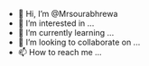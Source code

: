 - 👋 Hi, I’m @Mrsourabhrewa
- 👀 I’m interested in ...
- 🌱 I’m currently learning ...
- 💞️ I’m looking to collaborate on ...
- 📫 How to reach me ...

<!---
Mrsourabhrewa/Mrsourabhrewa is a ✨ special ✨ repository because its `README.md` (this file) appears on your GitHub profile.
You can click the Preview link to take a look at your changes.
--->
